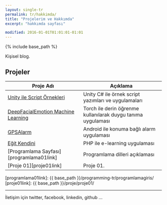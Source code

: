```yaml
---
layout: single-tr
permalink: tr/hakkimda/
title: "Projelerim ve Hakkımda"
excerpt: "hakkımda sayfası"

modified: 2016-01-01T01:01:01-01:01
---
```


{% include base_path %}

Kişisel blog.


## Projeler

| Proje Adı                                       					| Açıklama                                           |
| ----------------------------------------------------------------- | -------------------------------------------------- |
| [Unity ile Script Örnekleri][unityGithubLink] 					| Unity C# ile örnek script yazımları ve uygulamaları |
| [DeepFacialEmotion Machine Learning][deepFacialEmotionGithubLink] | Torch ile derin öğrenme kullanılarak duygu tanıma uygulaması |
| [GPSAlarm][gpsAlarmGithubLink] 									| Android ile konuma bağlı alarm uygulaması |
| [Eğit Kendini][egitKendiniGithubLink] 							| PHP ile e-learning uygulaması  |
| [Programlama Sayfası][programlama01link] 							| Programlama dilleri açıklaması |
| [Proje 01][proje01link] 											| Proje 01. |

  
[unityGithubLink]: https://github.com/akifmt/UnityScriptingExamples
[deepFacialEmotionGithubLink]: https://github.com/onurgunes/DeepFacialEmotion
[gpsAlarmGithubLink]: https://github.com/akifmt/GPSAlarm
[egitKendiniGithubLink]: https://github.com/ehidna/egitKendini/tree/mymasterAkif
[programlama01link]: {{ base_path }}/programming-tr/programlamagiris/
[proje01link]: {{ base_path }}/proje/proje01/


---

İletişim için twitter, facebook, linkedin, github ...
